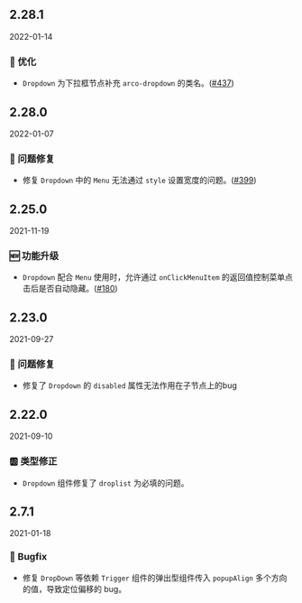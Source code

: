 ## 2.28.1

2022-01-14

### 💎 优化

- `Dropdown` 为下拉框节点补充 `arco-dropdown` 的类名。([#437](https://github.com/arco-design/arco-design/pull/437))

## 2.28.0

2022-01-07

### 🐛 问题修复

- 修复 `Dropdown` 中的 `Menu` 无法通过 `style` 设置宽度的问题。([#399](https://github.com/arco-design/arco-design/pull/399))

## 2.25.0

2021-11-19

### 🆕 功能升级

- `Dropdown` 配合 `Menu` 使用时，允许通过 `onClickMenuItem` 的返回值控制菜单点击后是否自动隐藏。([#180](https://github.com/arco-design/arco-design/pull/180))

## 2.23.0

2021-09-27

### 🐛 问题修复

- 修复了 `Dropdown` 的 `disabled` 属性无法作用在子节点上的bug

## 2.22.0

2021-09-10

### 🆎 类型修正

- `Dropdown` 组件修复了 `droplist` 为必填的问题。

## 2.7.1

2021-01-18

### 🐛 Bugfix

- 修复 `DropDown` 等依赖 `Trigger` 组件的弹出型组件传入 `popupAlign` 多个方向的值，导致定位偏移的 bug。

